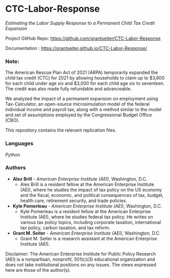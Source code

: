 # CTC-Labor-Response
*Estimating the Labor Supply Response to a Permanent Child Tax Credit Expansion*

Project GitHub Repo: https://github.com/grantseiter/CTC-Labor-Response

Documentation : https://grantseiter.github.io/CTC-Labor-Response/

### Note:

The American Rescue Plan Act of 2021 (ARPA) temporarily expanded the child tax credit (CTC) for 2021 by allowing households to claim up to $3,600 for each child under age six and $3,000 for each child age six to seventeen. The credit was also made fully refundable and advanceable.

We analyzed the impact of a permanent expansion on employment using Tax-Calculator, an open-source microsimulation model of the federal individual income and payroll tax, along with a method similar to the model and set of assumptions employed by the Congressional Budget Office (CBO). 

This repository contains the relevant replication files.
         
### Languages
*Python*

### Authors
* **Alex Brill** - *American Enterprise Institute (AEI)*, Washington, D.C.
  * Alex Brill is a resident fellow at the American Enterprise Institute (AEI), where he studies the impact of tax policy on the US economy and the fiscal, economic, and political consequences of tax, budget, health care, retirement security, and trade policies.
* **Kyle Pomerleau** - *American Enterprise Institute (AEI)*, Washington, D.C.
  * Kyle Pomerleau is a resident fellow at the American Enterprise Institute (AEI), where he studies federal tax policy. He writes
on various tax policy topics, including corporate taxation, international tax policy, carbon taxation, and tax reform.
* **Grant M. Seiter** - *American Enterprise Institute (AEI)*, Washington, D.C.
  * Grant M. Seiter is a research assistant at the American Enterprise Institute (AEI).
 
Disclaimer: The American Enterprise Institute for Public Policy Research (AEI) is a nonpartisan, nonprofit, 501(c)(3) educational organization and does not take institutional positions on any issues. The views expressed here are those of the author(s).